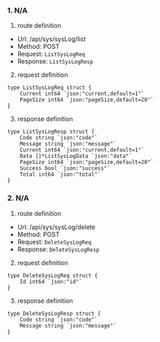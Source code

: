 ### 1. N/A

1. route definition

- Url: /api/sys/sysLog/list
- Method: POST
- Request: `ListSysLogReq`
- Response: `ListSysLogResp`

2. request definition



```golang
type ListSysLogReq struct {
	Current int64 `json:"current,default=1"`
	PageSize int64 `json:"pageSize,default=20"`
}
```


3. response definition



```golang
type ListSysLogResp struct {
	Code string `json:"code"`
	Message string `json:"message"`
	Current int64 `json:"current,default=1"`
	Data []*ListSysLogData `json:"data"`
	PageSize int64 `json:"pageSize,default=20"`
	Success bool `json:"success"`
	Total int64 `json:"total"`
}
```

### 2. N/A

1. route definition

- Url: /api/sys/sysLog/delete
- Method: POST
- Request: `DeleteSysLogReq`
- Response: `DeleteSysLogResp`

2. request definition



```golang
type DeleteSysLogReq struct {
	Id int64 `json:"id"`
}
```


3. response definition



```golang
type DeleteSysLogResp struct {
	Code string `json:"code"`
	Message string `json:"message"`
}
```

